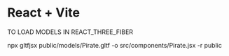 # React + Vite

TO LOAD MODELS IN REACT_THREE_FIBER

npx gltfjsx public/models/Pirate.gltf -o src/components/Pirate.jsx -r public
